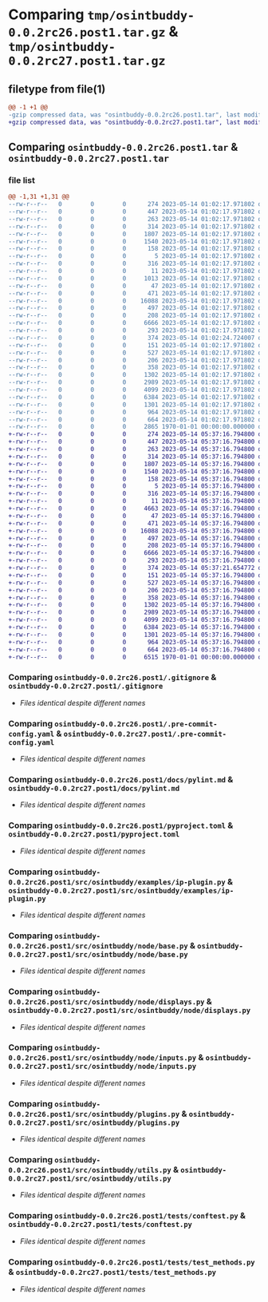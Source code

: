 # Comparing `tmp/osintbuddy-0.0.2rc26.post1.tar.gz` & `tmp/osintbuddy-0.0.2rc27.post1.tar.gz`

## filetype from file(1)

```diff
@@ -1 +1 @@
-gzip compressed data, was "osintbuddy-0.0.2rc26.post1.tar", last modified: Sun May 14 01:02:25 2023, max compression
+gzip compressed data, was "osintbuddy-0.0.2rc27.post1.tar", last modified: Sun May 14 05:37:22 2023, max compression
```

## Comparing `osintbuddy-0.0.2rc26.post1.tar` & `osintbuddy-0.0.2rc27.post1.tar`

### file list

```diff
@@ -1,31 +1,31 @@
--rw-r--r--   0        0        0      274 2023-05-14 01:02:17.971802 osintbuddy-0.0.2rc26.post1/.github/dependabot.yml
--rw-r--r--   0        0        0      447 2023-05-14 01:02:17.971802 osintbuddy-0.0.2rc26.post1/.github/workflows/CI.yml
--rw-r--r--   0        0        0      263 2023-05-14 01:02:17.971802 osintbuddy-0.0.2rc26.post1/.github/workflows/publish.yml
--rw-r--r--   0        0        0      314 2023-05-14 01:02:17.971802 osintbuddy-0.0.2rc26.post1/.github/workflows/semantic-pr-check.yml
--rw-r--r--   0        0        0     1807 2023-05-14 01:02:17.971802 osintbuddy-0.0.2rc26.post1/.gitignore
--rw-r--r--   0        0        0     1540 2023-05-14 01:02:17.971802 osintbuddy-0.0.2rc26.post1/.pre-commit-config.yaml
--rw-r--r--   0        0        0      158 2023-05-14 01:02:17.971802 osintbuddy-0.0.2rc26.post1/.pypirc
--rw-r--r--   0        0        0        5 2023-05-14 01:02:17.971802 osintbuddy-0.0.2rc26.post1/CODE_OF_CONDUCT.md
--rw-r--r--   0        0        0      316 2023-05-14 01:02:17.971802 osintbuddy-0.0.2rc26.post1/Dockerfile
--rw-r--r--   0        0        0       11 2023-05-14 01:02:17.971802 osintbuddy-0.0.2rc26.post1/LICENSE
--rw-r--r--   0        0        0     1013 2023-05-14 01:02:17.971802 osintbuddy-0.0.2rc26.post1/README.md
--rw-r--r--   0        0        0       47 2023-05-14 01:02:17.971802 osintbuddy-0.0.2rc26.post1/docs/developer.md
--rw-r--r--   0        0        0      471 2023-05-14 01:02:17.971802 osintbuddy-0.0.2rc26.post1/docs/pre-commit-config.md
--rw-r--r--   0        0        0    16088 2023-05-14 01:02:17.971802 osintbuddy-0.0.2rc26.post1/docs/pylint.md
--rw-r--r--   0        0        0      497 2023-05-14 01:02:17.971802 osintbuddy-0.0.2rc26.post1/docs/pyproject.md
--rw-r--r--   0        0        0      208 2023-05-14 01:02:17.971802 osintbuddy-0.0.2rc26.post1/docs/workflows.md
--rw-r--r--   0        0        0     6666 2023-05-14 01:02:17.971802 osintbuddy-0.0.2rc26.post1/pyproject.toml
--rw-r--r--   0        0        0      293 2023-05-14 01:02:17.971802 osintbuddy-0.0.2rc26.post1/src/README.md
--rw-r--r--   0        0        0      374 2023-05-14 01:02:24.724007 osintbuddy-0.0.2rc26.post1/src/osintbuddy/__init__.py
--rw-r--r--   0        0        0      151 2023-05-14 01:02:17.971802 osintbuddy-0.0.2rc26.post1/src/osintbuddy/errors.py
--rw-r--r--   0        0        0      527 2023-05-14 01:02:17.971802 osintbuddy-0.0.2rc26.post1/src/osintbuddy/examples/ip-plugin.py
--rw-r--r--   0        0        0      206 2023-05-14 01:02:17.971802 osintbuddy-0.0.2rc26.post1/src/osintbuddy/manager.py
--rw-r--r--   0        0        0      358 2023-05-14 01:02:17.971802 osintbuddy-0.0.2rc26.post1/src/osintbuddy/node/__init__.py
--rw-r--r--   0        0        0     1302 2023-05-14 01:02:17.971802 osintbuddy-0.0.2rc26.post1/src/osintbuddy/node/base.py
--rw-r--r--   0        0        0     2989 2023-05-14 01:02:17.971802 osintbuddy-0.0.2rc26.post1/src/osintbuddy/node/displays.py
--rw-r--r--   0        0        0     4099 2023-05-14 01:02:17.971802 osintbuddy-0.0.2rc26.post1/src/osintbuddy/node/inputs.py
--rw-r--r--   0        0        0     6384 2023-05-14 01:02:17.971802 osintbuddy-0.0.2rc26.post1/src/osintbuddy/plugins.py
--rw-r--r--   0        0        0     1301 2023-05-14 01:02:17.971802 osintbuddy-0.0.2rc26.post1/src/osintbuddy/utils.py
--rw-r--r--   0        0        0      964 2023-05-14 01:02:17.971802 osintbuddy-0.0.2rc26.post1/tests/conftest.py
--rw-r--r--   0        0        0      664 2023-05-14 01:02:17.971802 osintbuddy-0.0.2rc26.post1/tests/test_methods.py
--rw-r--r--   0        0        0     2865 1970-01-01 00:00:00.000000 osintbuddy-0.0.2rc26.post1/PKG-INFO
+-rw-r--r--   0        0        0      274 2023-05-14 05:37:16.794800 osintbuddy-0.0.2rc27.post1/.github/dependabot.yml
+-rw-r--r--   0        0        0      447 2023-05-14 05:37:16.794800 osintbuddy-0.0.2rc27.post1/.github/workflows/CI.yml
+-rw-r--r--   0        0        0      263 2023-05-14 05:37:16.794800 osintbuddy-0.0.2rc27.post1/.github/workflows/publish.yml
+-rw-r--r--   0        0        0      314 2023-05-14 05:37:16.794800 osintbuddy-0.0.2rc27.post1/.github/workflows/semantic-pr-check.yml
+-rw-r--r--   0        0        0     1807 2023-05-14 05:37:16.794800 osintbuddy-0.0.2rc27.post1/.gitignore
+-rw-r--r--   0        0        0     1540 2023-05-14 05:37:16.794800 osintbuddy-0.0.2rc27.post1/.pre-commit-config.yaml
+-rw-r--r--   0        0        0      158 2023-05-14 05:37:16.794800 osintbuddy-0.0.2rc27.post1/.pypirc
+-rw-r--r--   0        0        0        5 2023-05-14 05:37:16.794800 osintbuddy-0.0.2rc27.post1/CODE_OF_CONDUCT.md
+-rw-r--r--   0        0        0      316 2023-05-14 05:37:16.794800 osintbuddy-0.0.2rc27.post1/Dockerfile
+-rw-r--r--   0        0        0       11 2023-05-14 05:37:16.794800 osintbuddy-0.0.2rc27.post1/LICENSE
+-rw-r--r--   0        0        0     4663 2023-05-14 05:37:16.794800 osintbuddy-0.0.2rc27.post1/README.md
+-rw-r--r--   0        0        0       47 2023-05-14 05:37:16.794800 osintbuddy-0.0.2rc27.post1/docs/developer.md
+-rw-r--r--   0        0        0      471 2023-05-14 05:37:16.794800 osintbuddy-0.0.2rc27.post1/docs/pre-commit-config.md
+-rw-r--r--   0        0        0    16088 2023-05-14 05:37:16.794800 osintbuddy-0.0.2rc27.post1/docs/pylint.md
+-rw-r--r--   0        0        0      497 2023-05-14 05:37:16.794800 osintbuddy-0.0.2rc27.post1/docs/pyproject.md
+-rw-r--r--   0        0        0      208 2023-05-14 05:37:16.794800 osintbuddy-0.0.2rc27.post1/docs/workflows.md
+-rw-r--r--   0        0        0     6666 2023-05-14 05:37:16.794800 osintbuddy-0.0.2rc27.post1/pyproject.toml
+-rw-r--r--   0        0        0      293 2023-05-14 05:37:16.794800 osintbuddy-0.0.2rc27.post1/src/README.md
+-rw-r--r--   0        0        0      374 2023-05-14 05:37:21.654772 osintbuddy-0.0.2rc27.post1/src/osintbuddy/__init__.py
+-rw-r--r--   0        0        0      151 2023-05-14 05:37:16.794800 osintbuddy-0.0.2rc27.post1/src/osintbuddy/errors.py
+-rw-r--r--   0        0        0      527 2023-05-14 05:37:16.794800 osintbuddy-0.0.2rc27.post1/src/osintbuddy/examples/ip-plugin.py
+-rw-r--r--   0        0        0      206 2023-05-14 05:37:16.794800 osintbuddy-0.0.2rc27.post1/src/osintbuddy/manager.py
+-rw-r--r--   0        0        0      358 2023-05-14 05:37:16.794800 osintbuddy-0.0.2rc27.post1/src/osintbuddy/node/__init__.py
+-rw-r--r--   0        0        0     1302 2023-05-14 05:37:16.794800 osintbuddy-0.0.2rc27.post1/src/osintbuddy/node/base.py
+-rw-r--r--   0        0        0     2989 2023-05-14 05:37:16.794800 osintbuddy-0.0.2rc27.post1/src/osintbuddy/node/displays.py
+-rw-r--r--   0        0        0     4099 2023-05-14 05:37:16.794800 osintbuddy-0.0.2rc27.post1/src/osintbuddy/node/inputs.py
+-rw-r--r--   0        0        0     6384 2023-05-14 05:37:16.794800 osintbuddy-0.0.2rc27.post1/src/osintbuddy/plugins.py
+-rw-r--r--   0        0        0     1301 2023-05-14 05:37:16.794800 osintbuddy-0.0.2rc27.post1/src/osintbuddy/utils.py
+-rw-r--r--   0        0        0      964 2023-05-14 05:37:16.794800 osintbuddy-0.0.2rc27.post1/tests/conftest.py
+-rw-r--r--   0        0        0      664 2023-05-14 05:37:16.794800 osintbuddy-0.0.2rc27.post1/tests/test_methods.py
+-rw-r--r--   0        0        0     6515 1970-01-01 00:00:00.000000 osintbuddy-0.0.2rc27.post1/PKG-INFO
```

### Comparing `osintbuddy-0.0.2rc26.post1/.gitignore` & `osintbuddy-0.0.2rc27.post1/.gitignore`

 * *Files identical despite different names*

### Comparing `osintbuddy-0.0.2rc26.post1/.pre-commit-config.yaml` & `osintbuddy-0.0.2rc27.post1/.pre-commit-config.yaml`

 * *Files identical despite different names*

### Comparing `osintbuddy-0.0.2rc26.post1/docs/pylint.md` & `osintbuddy-0.0.2rc27.post1/docs/pylint.md`

 * *Files identical despite different names*

### Comparing `osintbuddy-0.0.2rc26.post1/pyproject.toml` & `osintbuddy-0.0.2rc27.post1/pyproject.toml`

 * *Files identical despite different names*

### Comparing `osintbuddy-0.0.2rc26.post1/src/osintbuddy/examples/ip-plugin.py` & `osintbuddy-0.0.2rc27.post1/src/osintbuddy/examples/ip-plugin.py`

 * *Files identical despite different names*

### Comparing `osintbuddy-0.0.2rc26.post1/src/osintbuddy/node/base.py` & `osintbuddy-0.0.2rc27.post1/src/osintbuddy/node/base.py`

 * *Files identical despite different names*

### Comparing `osintbuddy-0.0.2rc26.post1/src/osintbuddy/node/displays.py` & `osintbuddy-0.0.2rc27.post1/src/osintbuddy/node/displays.py`

 * *Files identical despite different names*

### Comparing `osintbuddy-0.0.2rc26.post1/src/osintbuddy/node/inputs.py` & `osintbuddy-0.0.2rc27.post1/src/osintbuddy/node/inputs.py`

 * *Files identical despite different names*

### Comparing `osintbuddy-0.0.2rc26.post1/src/osintbuddy/plugins.py` & `osintbuddy-0.0.2rc27.post1/src/osintbuddy/plugins.py`

 * *Files identical despite different names*

### Comparing `osintbuddy-0.0.2rc26.post1/src/osintbuddy/utils.py` & `osintbuddy-0.0.2rc27.post1/src/osintbuddy/utils.py`

 * *Files identical despite different names*

### Comparing `osintbuddy-0.0.2rc26.post1/tests/conftest.py` & `osintbuddy-0.0.2rc27.post1/tests/conftest.py`

 * *Files identical despite different names*

### Comparing `osintbuddy-0.0.2rc26.post1/tests/test_methods.py` & `osintbuddy-0.0.2rc27.post1/tests/test_methods.py`

 * *Files identical despite different names*

